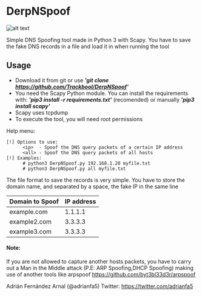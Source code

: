 # DerpNSpoof
![alt text](https://i.gyazo.com/2a689664b40478c031c718809b7e2b79.png)

Simple DNS Spoofing tool made in Python 3 with Scapy. You have to save the fake DNS records in a file and load it in when running the tool

## Usage

* Download it from git or use **_'git clone https://github.com/Trackbool/DerpNSpoof'_**
* You need the Scapy Python module. You can install the requirements with: **_'pip3 install -r requirements.txt'_** (recomended) or manually **_'pip3 install scapy'_**
* Scapy uses tcpdump
* To execute the tool, you will need root permissions

Help menu:

    [!] Options to use:
    	  <ip>  - Spoof the DNS query packets of a certain IP address
    	  <all> - Spoof the DNS query packets of all hosts
    [!] Examples:
    	  # python3 DerpNSpoof.py 192.168.1.20 myfile.txt
    	  # python3 DerpNSpoof.py all myfile.txt


The file format to save the records is very simple. You have to store the domain name, and separated by a space, the fake IP in the same line

| Domain to Spoof  | IP address    |
| -----------------|---------------|
| example.com      | 1.1.1.1       |
| example2.com     | 3.3.3.3       |
| example3.com     | 3.3.3.3       |


#### Note: 
If you are not allowed to capture another hosts packets, you have to carry out a Man in the Middle attack (P.E: ARP Spoofing,DHCP Spoofing) making use of another tools like arpspoof
https://github.com/byt3bl33d3r/arpspoof

Adrián Fernández Arnal (@adrianfa5)
Twitter: https://twitter.com/adrianfa5

